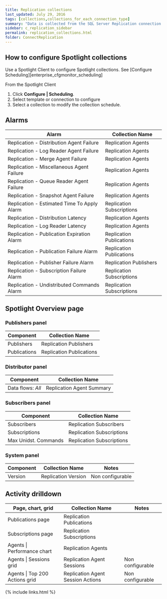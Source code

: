 ```yaml
---
title: Replication collections
last_updated: July 29, 2016
tags: [collections,collections_for_each_connection_type]
summary: "Data is collected from the SQL Server Replication connection from the following Spotlight collections."
sidebar: c_replication_sidebar
permalink: replication_collections.html
folder: ConnectReplication
---
```






## How to configure Spotlight collections

Use a Spotlight Client to configure Spotlight collections. See [Configure Scheduling][enterprise_cfgmonitor_scheduling]

From the Spotlight Client

1.  Click **Configure \| Scheduling**.
2.  Select template or connection to configure
3.  Select a collection to modify the collection schedule.


## Alarms

Alarm | Collection Name
------|-----------------
Replication - Distribution Agent Failure | Replication Agents
Replication - Log Reader Agent Failure | Replication Agents
Replication - Merge Agent Failure | Replication Agents
Replication - Miscellaneous Agent Failure | Replication Agents
Replication - Queue Reader Agent Failure | Replication Agents
Replication - Snapshot Agent Failure | Replication Agents
Replication - Estimated Time To Apply Alarm | Replication Subscriptions
Replication - Distribution Latency | Replication Agents
Replication - Log Reader Latency | Replication Agents
Replication - Publication Expiration Alarm | Replication Publications
Replication - Publication Failure Alarm | Replication Publications
Replication - Publisher Failure Alarm | Replication Publishers
Replication - Subscription Failure Alarm | Replication Subscriptions
Replication - Undistributed Commands Alarm | Replication Subscriptions

## Spotlight Overview page

### Publishers panel

Component | Collection Name
----------|----------------
Publishers | Replication Publishers   
Publications | Replication Publications

### Distributor panel

Component | Collection Name
----------|----------------
Data flows: *All* | Replication Agent Summary

### Subscribers panel

Component | Collection Name
----------|----------------
Subscribers | Replication Subscribers   
Subscriptions | Replication Subscriptions   
Max Unidst. Commands | Replication Subscriptions   

### System panel

Component | Collection Name | Notes
----------|-----------------|------
Version | Replication Version | Non configurable


## Activity drilldown

Page, chart, grid | Collection Name | Notes
------------------|-----------------|------
Publications page | Replication Publications |
Subscriptions page | Replication Subscriptions |
Agents \| Performance chart | Replication Agents |
Agents \| Sessions grid | Replication Agent Sessions | Non configurable
Agents \| Top 200 Actions grid | Replication Agent Session Actions | Non configurable




{% include links.html %}
